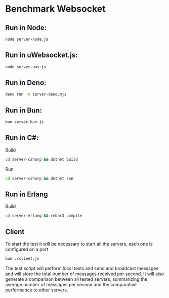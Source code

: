 # Benchmark Websocket

## Run in Node:

```bash
node server-node.js
```

## Run in uWebsocket.js:

```bash
node server-uws.js
```

## Run in Deno:

```bash
deno run -A server-deno.mjs
```

## Run in Bun:

```bash
bun server-bun.js
```

## Run in C#:

Build
```bash
cd server-csharp && dotnet build
```

Run
```bash
cd server-csharp && dotnet run
```

## Run in Erlang

Build
```bash
cd server-erlang && rebar3 compile
```

## Client 

To start the test it will be necessary to start all the servers, each one is configured on a port

```bash
bun ./client.js
```

The test script will perform local tests and send and broadcast messages and will store the total number of messages received per second. It will also generate a comparison between all tested servers, summarizing the average number of messages per second and the comparative performance to other servers.